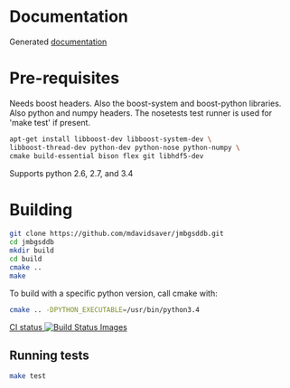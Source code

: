 Documentation
=============

Generated [documentation](http://frib-high-level-controls.github.io/FLAME)

Pre-requisites
==============

Needs boost headers.  Also the boost-system and boost-python libraries.
Also python and numpy headers.
The nosetests test runner is used for 'make test' if present.

```sh
apt-get install libboost-dev libboost-system-dev \
libboost-thread-dev python-dev python-nose python-numpy \
cmake build-essential bison flex git libhdf5-dev
```

Supports python 2.6, 2.7, and 3.4

Building
========

```sh
git clone https://github.com/mdavidsaver/jmbgsddb.git
cd jmbgsddb
mkdir build
cd build
cmake ..
make
```

To build with a specific python version, call cmake with:

```sh
cmake .. -DPYTHON_EXECUTABLE=/usr/bin/python3.4
```

<p><a href="https://travis-ci.org/mdavidsaver/jmbgsddb">CI status
<img src="https://travis-ci.org/mdavidsaver/jmbgsddb.svg" alt="Build Status Images">
</a></p>

Running tests
-------------

```sh
make test
```
